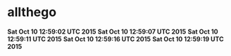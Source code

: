 # allthego
**Sat Oct 10 12:59:02 UTC 2015**
**Sat Oct 10 12:59:07 UTC 2015**
**Sat Oct 10 12:59:11 UTC 2015**
**Sat Oct 10 12:59:16 UTC 2015**
**Sat Oct 10 12:59:19 UTC 2015**
